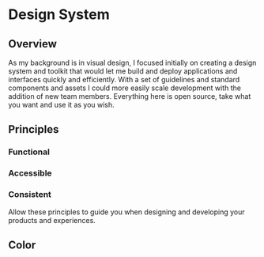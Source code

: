 # Design System

## Overview 

As my background is in visual design, I focused initially on creating a design system and toolkit that would let me build and deploy applications and interfaces quickly and efficiently. With a set of guidelines and standard components and assets I could more easily scale development with the addition of new team members. Everything here is open source, take what you want and use it as you wish.

## Principles

### Functional
### Accessible
### Consistent

Allow these principles to guide you when designing and developing your products and experiences. 

## Color
